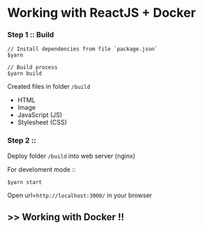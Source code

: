 # Working with ReactJS + Docker

### Step 1 :: Build 
```
// Install dependencies from file `package.json`
$yarn

// Build process
$yarn build
```
Created files in folder `/build`
* HTML
* Image
* JavaScript (JS)
* Stylesheet (CSS)

### Step 2 :: 
Deploy folder `/build` into web server (nginx)

For develoment mode ::
```
$yarn start
```
Open url=`http://localhost:3000/` in your browser

## >> Working with Docker !!
